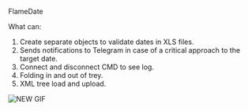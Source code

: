 FlameDate

What can:

1) Create separate objects to validate dates in XLS files.
2) Sends notifications to Telegram in case of a critical approach to the target date.
3) Connect and disconnect CMD to see log.
4) Folding in and out of trey.
5) XML tree load and upload.


![NEW GIF](https://github.com/user-attachments/assets/8282d63b-e994-4523-9163-9fca668223ec)
